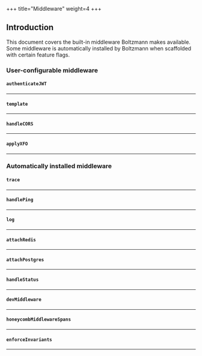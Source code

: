 +++
title="Middleware"
weight=4
+++

## Introduction

This document covers the built-in middleware Boltzmann makes available. Some
middleware is automatically installed by Boltzmann when scaffolded with certain
feature flags.

### User-configurable middleware

#### `authenticateJWT`

---

#### `template`

---

#### `handleCORS`

---

#### `applyXFO`

---

### Automatically installed middleware

#### `trace`

---

#### `handlePing`

---

#### `log`

---

#### `attachRedis`

---

#### `attachPostgres`

---

#### `handleStatus`

---

#### `devMiddleware`

---

#### `honeycombMiddlewareSpans`

---

#### `enforceInvariants`

---
